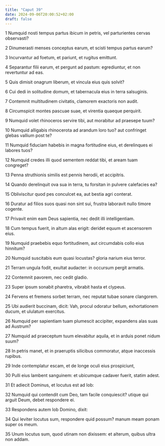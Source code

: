 ```yaml
---
title: "Caput 39"
date: 2024-09-06T20:00:52+02:00
draft: false
---
```



1 Numquid nosti tempus partus ibicum in petris, vel parturientes cervas observasti?

2 Dinumerasti menses conceptus earum, et scisti tempus partus earum?

3 Incurvantur ad foetum, et pariunt, et rugitus emittunt.

4 Separantur filii earum, et pergunt ad pastum: egrediuntur, et non revertuntur ad eas.

5 Quis dimisit onagrum liberum, et vincula eius quis solvit?

6 Cui dedi in solitudine domum, et tabernacula eius in terra salsuginis.

7 Contemnit multitudinem civitatis, clamorem exactoris non audit.

8 Circumspicit montes pascuae suae, et virentia quaeque perquirit.

9 Numquid volet rhinoceros servire tibi, aut morabitur ad praesepe tuum?

10 Numquid alligabis rhinocerota ad arandum loro tuo? aut confringet glebas vallium post te?

11 Numquid fiduciam habebis in magna fortitudine eius, et derelinques ei labores tuos?

12 Numquid credes illi quod sementem reddat tibi, et aream tuam congreget?

13 Penna struthionis similis est pennis herodii, et accipitris.

14 Quando derelinquit ova sua in terra, tu forsitan in pulvere calefacies ea?

15 Obliviscitur quod pes conculcet ea, aut bestia agri conterat.

16 Duratur ad filios suos quasi non sint sui, frustra laboravit nullo timore cogente.

17 Privavit enim eam Deus sapientia, nec dedit illi intelligentiam.

18 Cum tempus fuerit, in altum alas erigit: deridet equum et ascensorem eius.

19 Numquid praebebis equo fortitudinem, aut circumdabis collo eius hinnitum?

20 Numquid suscitabis eum quasi locustas? gloria narium eius terror.

21 Terram ungula fodit, exultat audacter: in occursum pergit armatis.

22 Contemnit pavorem, nec cedit gladio.

23 Super ipsum sonabit pharetra, vibrabit hasta et clypeus.

24 Fervens et fremens sorbet terram, nec reputat tubae sonare clangorem.

25 Ubi audierit buccinam, dicit: Vah, procul odoratur bellum, exhortationem ducum, et ululatum exercitus.

26 Numquid per sapientiam tuam plumescit accipiter, expandens alas suas ad Austrum?

27 Numquid ad praeceptum tuum elevabitur aquila, et in arduis ponet nidum suum?

28 In petris manet, et in praeruptis silicibus commoratur, atque inaccessis rupibus.

29 Inde contemplatur escam, et de longe oculi eius prospiciunt,

30 Pulli eius lambent sanguinem: et ubicumque cadaver fuerit, statim adest.

31 Et adiecit Dominus, et locutus est ad Iob:

32 Numquid qui contendit cum Deo, tam facile conquiescit? utique qui arguit Deum, debet respondere ei.

33 Respondens autem Iob Domino, dixit:

34 Qui leviter locutus sum, respondere quid possum? manum meam ponam super os meum.

35 Unum locutus sum, quod utinam non dixissem: et alterum, quibus ultra non addam.

